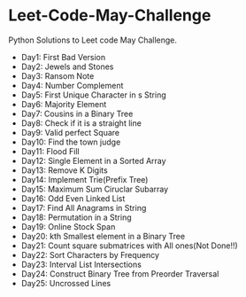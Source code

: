 # Leet-Code-May-Challenge

Python Solutions to Leet code May Challenge.

<ul>
    <li>Day1: First Bad Version</li>
    <li>Day2: Jewels and Stones</li>
    <li>Day3: Ransom Note</li>
    <li>Day4: Number Complement</li>
    <li>Day5: First Unique Character in s String</li>
    <li>Day6: Majority Element</li>
    <li>Day7: Cousins in a Binary Tree</li>
    <li>Day8: Check if it is a straight line</li>
    <li>Day9: Valid perfect Square</li>
    <li>Day10: Find the town judge</li>
    <li>Day11: Flood Fill</li>
    <li>Day12: Single Element in a Sorted Array</li>
    <li>Day13: Remove K Digits</li>
    <li>Day14: Implement Trie(Prefix Tree)</li>
    <li>Day15: Maximum Sum Ciruclar Subarray</li>
    <li>Day16: Odd Even Linked List</li>
    <li>Day17: Find All Anagrams in String</li>
    <li>Day18: Permutation in a String</li>
    <li>Day19: Online Stock Span</li>
    <li>Day20: kth Smallest element in a Binary Tree</li>
    <li>Day21: Count square submatrices with All ones(Not Done!!)</li>
    <li>Day22: Sort Characters by Frequency</li>
    <li>Day23: Interval List Intersections</li>
    <li>Day24: Construct Binary Tree from Preorder Traversal</li>
    <li>Day25: Uncrossed Lines</li>
</ul>